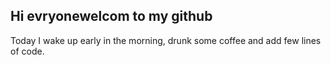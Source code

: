 ## Hi evryonewelcom to my github
Today I wake up early in the morning, drunk some coffee and add few lines of code.